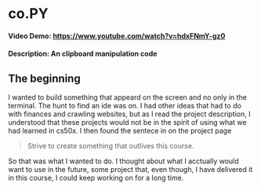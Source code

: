 # co.PY
#### Video Demo:  <https://www.youtube.com/watch?v=hdxFNmY-gz0>
#### Description: An clipboard manipulation code

## The beginning ##

I wanted to build something that appeard on the screen and no only in the terminal. The hunt to find an ide was on. 
I had other ideas that had to do with finances and crawling websites, but as I read the project description, I understood that these projects would not be in the spirit of using what we had learned in cs50x.
I then found the sentece in on the project page 

>Strive to create something that outlives this course.

So that was what I wanted to do. I thought about what I acctually would want to use in the future, some project that, even though, I have delivered it in this course, I could keep working on for a long time.


